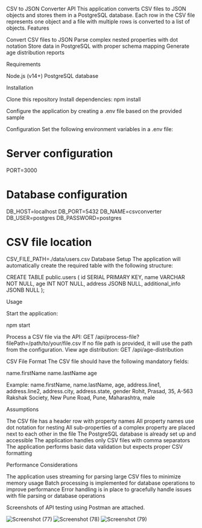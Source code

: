 CSV to JSON Converter API
This application converts CSV files to JSON objects and stores them in a PostgreSQL database. Each row in the CSV file represents one object and a file with multiple rows is converted to a list of objects.
Features

Convert CSV files to JSON
Parse complex nested properties with dot notation
Store data in PostgreSQL with proper schema mapping
Generate age distribution reports

Requirements

Node.js (v14+)
PostgreSQL database

Installation

Clone this repository
Install dependencies:
npm install

Configure the application by creating a .env file based on the provided sample

Configuration
Set the following environment variables in a .env file:
# Server configuration
PORT=3000

# Database configuration
DB_HOST=localhost
DB_PORT=5432
DB_NAME=csvconverter
DB_USER=postgres
DB_PASSWORD=postgres

# CSV file location
CSV_FILE_PATH=./data/users.csv
Database Setup
The application will automatically create the required table with the following structure:

CREATE TABLE public.users (
  id SERIAL PRIMARY KEY,
  name VARCHAR NOT NULL,
  age INT NOT NULL,
  address JSONB NULL,
  additional_info JSONB NULL
);


Usage

Start the application:

npm start

Process a CSV file via the API:
GET /api/process-file?filePath=/path/to/your/file.csv
If no file path is provided, it will use the path from the configuration.
View age distribution:
GET /api/age-distribution


CSV File Format
The CSV file should have the following mandatory fields:

name.firstName
name.lastName
age

Example:
name.firstName, name.lastName, age, address.line1, address.line2, address.city, address.state, gender
Rohit, Prasad, 35, A-563 Rakshak Society, New Pune Road, Pune, Maharashtra, male

Assumptions


The CSV file has a header row with property names
All property names use dot notation for nesting
All sub-properties of a complex property are placed next to each other in the file
The PostgreSQL database is already set up and accessible
The application handles only CSV files with comma separators
The application performs basic data validation but expects proper CSV formatting

Performance Considerations

The application uses streaming for parsing large CSV files to minimize memory usage
Batch processing is implemented for database operations to improve performance
Error handling is in place to gracefully handle issues with file parsing or database operations

Screenshots of API testing using Postman are attached.

![Screenshot (77)](https://github.com/user-attachments/assets/c64434b5-6aed-4df8-9531-edf5b2fe80e8)
![Screenshot (78)](https://github.com/user-attachments/assets/50bcaf45-a60d-490f-b03e-f4174b744e5e)
![Screenshot (79)](https://github.com/user-attachments/assets/ded963e8-46ea-4f19-bcb6-cf3f1ad66d57)
